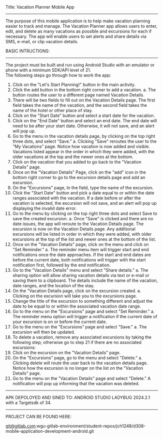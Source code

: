 Title: Vacation Planner Mobile App
____________________________________________________________________________________
The purpose of this mobile application is to help make vacation planning easier to track and manage. The Vacation Planner app allows users to enter, edit, and delete as many vacations as possible and excursions for each if necessary. The app will enable users to set alerts and share details via SMS, e-mail, or clip vacation details. 


BASIC INTRUCTIONS:
________________________________________________________________________
The project must be built and run using Android Studio with an emulator or phone with a minimum SDK/API level of 21.  
The following steps go through how to work the app:

1. Click on the "Let's Start Planning!" button in the main activity. 
2. Click the add button in the bottom right corner to add a vacation. 
	a. The button routes the user to a different page named Vacation Details.
3. There will be two fields to fill out on the Vacation Details page. The first field takes the name of the vacation, and the second field takes the name of the hotel or other place of stay.
4. Click on the "Start Date" button and select a start date for the vacation. 
5. Click on the "End Date" button and select an end date. The end date will need to be after your start date. Otherwise, it will not save, and an alert will pop up. 
6. Go to the menu in the vacation details page, by clicking on the top right three dots, and select “Save.”
 a. Clicking "Save" reroutes the user to the "My Vacations" page. Notice how vacation is now added and visible. Vacations listed appear in the order in which they were added, with the older vacations at the top and the newer ones at the bottom. 
7. Click on the vacation that you added to go back to the "Vacation Details" page.
8. Once on the "Vacation Details" Page, click on the "add" icon in the bottom right corner to go to the excursion details page and add an excursion.
9. On the "Excursions" page, In the field, type the name of the excursion.
10. Click the "Start Date" button and pick a date equal to or within the date ranges associated with the vacation. If a date before or after the vacation is selected, the excursion will not save, and an alert will pop up displaying the invalid date error. 
11. Go to the menu by clicking on the top right three dots and select Save to save the created excursion.
 a. Once "Save" is clicked and there are no date issues, the app will reroute to the Vacation Details page. The excursion is now on the Vacation Details page. Any additional excursions will be listed in order in which they were added, with older excursions at the top of the list and newer ones at the bottom of the list.
12. Once on the "Vacation Details" page, click on the menu and click on "Set Reminder."
 a. The reminder menu item will trigger start and end notifications once the date approaches. If the start and end dates are before the current date, both notifications will trigger with the start notification first, followed by the end notification. 
13. Go to the "Vacation Details" menu and select "Share details."
 a. The sharing option will allow sharing vacation details via text or e-mail or saving them to a clipboard. The details include the name of the vacation, date ranges, and the location of the stay. 
14. On the "Vacation Details page, click on the excursion created.
 a. Clicking on the excursion will take you to the excursions page. 
15. Change the title of the excursion to something different and adjust the date to be equal to or within the associated vacation date range. 
16. Go to the menu on the "Excursions" page and select "Set Reminder." 
 a. The reminder menu option will trigger a notification if the current date of your excursion is on or before the current date.
17. Go to the menu on the "Excursions” page and select "Save."
 a. The excursion will then be updated. 
18. To delete a vacation, remove any associated excursions by taking the following step; otherwise go to step 21 if there are no associated excursions:
19. Click on the excursion on the "Vacation Details" page.
20. On the "Excursions" page, go to the menu and select "Delete."
 a. Clicking delete will route the user back to the vacation details page. Notice how the excursion is no longer on the list on the "Vacation Details" page. 
21. Go to the menu on the "Vacation Details" page and select "Delete." A notification will pop up informing that the vacation was deleted.

______________________________________________________________________________________________________________________

APK DEPOLOYED AND SINED TO:
ANDROID STUDIO LADYBUG 2024.2.1 with a Targetsdk of 34.  

______________________________________________________________________________________________________________________

PROJECT CAN BE FOUND HERE:

git@gitlab.com:wgu-gitlab-environment/student-repos/jch1248/d308-mobile-application-development-android.git

